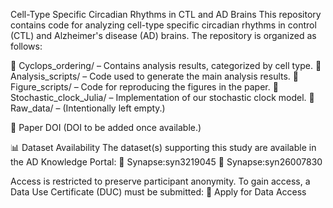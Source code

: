 Cell-Type Specific Circadian Rhythms in CTL and AD Brains
This repository contains code for analyzing cell-type specific circadian rhythms in control (CTL) and Alzheimer's disease (AD) brains. The repository is organized as follows:

📂 Cyclops_ordering/ – Contains analysis results, categorized by cell type.
📂 Analysis_scripts/ – Code used to generate the main analysis results.
📂 Figure_scripts/ – Code for reproducing the figures in the paper.
📂 Stochastic_clock_Julia/ – Implementation of our stochastic clock model.
📂 Raw_data/ – (Intentionally left empty.)

📄 Paper DOI
(DOI to be added once available.)

📊 Dataset Availability
The dataset(s) supporting this study are available in the AD Knowledge Portal:
🔗 Synapse:syn3219045
🔗 Synapse:syn26007830

Access is restricted to preserve participant anonymity. To gain access, a Data Use Certificate (DUC) must be submitted:
🔗 Apply for Data Access


